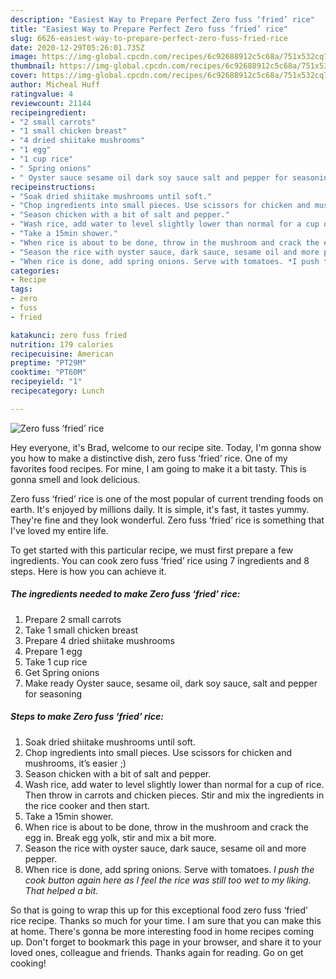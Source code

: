 ```yaml
---
description: "Easiest Way to Prepare Perfect Zero fuss ‘fried’ rice"
title: "Easiest Way to Prepare Perfect Zero fuss ‘fried’ rice"
slug: 6626-easiest-way-to-prepare-perfect-zero-fuss-fried-rice
date: 2020-12-29T05:26:01.735Z
image: https://img-global.cpcdn.com/recipes/6c92688912c5c68a/751x532cq70/zero-fuss-fried-rice-recipe-main-photo.jpg
thumbnail: https://img-global.cpcdn.com/recipes/6c92688912c5c68a/751x532cq70/zero-fuss-fried-rice-recipe-main-photo.jpg
cover: https://img-global.cpcdn.com/recipes/6c92688912c5c68a/751x532cq70/zero-fuss-fried-rice-recipe-main-photo.jpg
author: Micheal Huff
ratingvalue: 4
reviewcount: 21144
recipeingredient:
- "2 small carrots"
- "1 small chicken breast"
- "4 dried shiitake mushrooms"
- "1 egg"
- "1 cup rice"
- " Spring onions"
- " Oyster sauce sesame oil dark soy sauce salt and pepper for seasoning"
recipeinstructions:
- "Soak dried shiitake mushrooms until soft."
- "Chop ingredients into small pieces. Use scissors for chicken and mushrooms, it’s easier ;)"
- "Season chicken with a bit of salt and pepper."
- "Wash rice, add water to level slightly lower than normal for a cup of rice. Then throw in carrots and chicken pieces. Stir and mix the ingredients in the rice cooker and then start."
- "Take a 15min shower."
- "When rice is about to be done, throw in the mushroom and crack the egg in. Break egg yolk, stir and mix a bit more."
- "Season the rice with oyster sauce, dark sauce, sesame oil and more pepper."
- "When rice is done, add spring onions. Serve with tomatoes. *I push the cook button again here as I feel the rice was still too wet to my liking. That helped a bit.*"
categories:
- Recipe
tags:
- zero
- fuss
- fried

katakunci: zero fuss fried 
nutrition: 179 calories
recipecuisine: American
preptime: "PT29M"
cooktime: "PT60M"
recipeyield: "1"
recipecategory: Lunch

---
```



![Zero fuss ‘fried’ rice](https://img-global.cpcdn.com/recipes/6c92688912c5c68a/751x532cq70/zero-fuss-fried-rice-recipe-main-photo.jpg)

Hey everyone, it's Brad, welcome to our recipe site. Today, I'm gonna show you how to make a distinctive dish, zero fuss ‘fried’ rice. One of my favorites food recipes. For mine, I am going to make it a bit tasty. This is gonna smell and look delicious.



Zero fuss ‘fried’ rice is one of the most popular of current trending foods on earth. It's enjoyed by millions daily. It is simple, it's fast, it tastes yummy. They're fine and they look wonderful. Zero fuss ‘fried’ rice is something that I've loved my entire life.


To get started with this particular recipe, we must first prepare a few ingredients. You can cook zero fuss ‘fried’ rice using 7 ingredients and 8 steps. Here is how you can achieve it.

<!--inarticleads1-->

##### The ingredients needed to make Zero fuss ‘fried’ rice:

1. Prepare 2 small carrots
1. Take 1 small chicken breast
1. Prepare 4 dried shiitake mushrooms
1. Prepare 1 egg
1. Take 1 cup rice
1. Get  Spring onions
1. Make ready  Oyster sauce, sesame oil, dark soy sauce, salt and pepper for seasoning




<!--inarticleads2-->

##### Steps to make Zero fuss ‘fried’ rice:

1. Soak dried shiitake mushrooms until soft.
1. Chop ingredients into small pieces. Use scissors for chicken and mushrooms, it’s easier ;)
1. Season chicken with a bit of salt and pepper.
1. Wash rice, add water to level slightly lower than normal for a cup of rice. Then throw in carrots and chicken pieces. Stir and mix the ingredients in the rice cooker and then start.
1. Take a 15min shower.
1. When rice is about to be done, throw in the mushroom and crack the egg in. Break egg yolk, stir and mix a bit more.
1. Season the rice with oyster sauce, dark sauce, sesame oil and more pepper.
1. When rice is done, add spring onions. Serve with tomatoes. *I push the cook button again here as I feel the rice was still too wet to my liking. That helped a bit.*




So that is going to wrap this up for this exceptional food zero fuss ‘fried’ rice recipe. Thanks so much for your time. I am sure that you can make this at home. There's gonna be more interesting food in home recipes coming up. Don't forget to bookmark this page in your browser, and share it to your loved ones, colleague and friends. Thanks again for reading. Go on get cooking!

